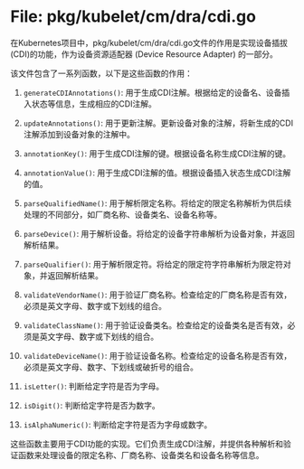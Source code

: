# File: pkg/kubelet/cm/dra/cdi.go

在Kubernetes项目中，pkg/kubelet/cm/dra/cdi.go文件的作用是实现设备插拔(CDI)的功能，作为设备资源适配器 (Device Resource Adapter) 的一部分。

该文件包含了一系列函数，以下是这些函数的作用：

1. `generateCDIAnnotations()`: 用于生成CDI注解。根据给定的设备名、设备插入状态等信息，生成相应的CDI注解。

2. `updateAnnotations()`: 用于更新注解。更新设备对象的注解，将新生成的CDI注解添加到设备对象的注解中。

3. `annotationKey()`: 用于生成CDI注解的键。根据设备名称生成CDI注解的键。

4. `annotationValue()`: 用于生成CDI注解的值。根据设备插入状态生成CDI注解的值。

5. `parseQualifiedName()`: 用于解析限定名称。将给定的限定名称解析为供后续处理的不同部分，如厂商名称、设备类名、设备名称等。

6. `parseDevice()`: 用于解析设备。将给定的设备字符串解析为设备对象，并返回解析结果。

7. `parseQualifier()`: 用于解析限定符。将给定的限定符字符串解析为限定符对象，并返回解析结果。

8. `validateVendorName()`: 用于验证厂商名称。检查给定的厂商名称是否有效，必须是英文字母、数字或下划线的组合。

9. `validateClassName()`: 用于验证设备类名。检查给定的设备类名是否有效，必须是英文字母、数字或下划线的组合。

10. `validateDeviceName()`: 用于验证设备名称。检查给定的设备名称是否有效，必须是英文字母、数字、下划线或破折号的组合。

11. `isLetter()`: 判断给定字符是否为字母。

12. `isDigit()`: 判断给定字符是否为数字。

13. `isAlphaNumeric()`: 判断给定字符是否为字母或数字。

这些函数主要用于CDI功能的实现。它们负责生成CDI注解，并提供各种解析和验证函数来处理设备的限定名称、厂商名称、设备类名和设备名称等信息。


